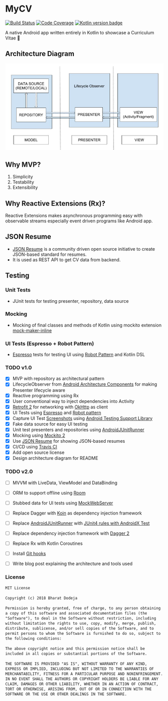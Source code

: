 # MyCV 
[![Build Status](https://img.shields.io/badge/build-passing-brightgreen.svg)](https://travis-ci.org/bharatdodeja/MyCV)
[![Code Coverage](https://img.shields.io/badge/codecov-100%25-brightgreen.svg)](https://codecov.io/gh/bharatdodeja/MyCV/)
[![Kotlin version badge](https://img.shields.io/badge/kotlin-v1.3.11-blue.svg)](http://kotlinlang.org/)

A native Android app written entirely in Kotlin to showcase a Curriculum Vitae :page_facing_up:

## Architecture Diagram
<img src="https://github.com/bharatdodeja/MyCV/blob/master/MyCV%20Architecture%20Diagram.jpg" alt="Architecture Diagram"/>

## Why MVP?
1. Simplicity
2. Testability
3. Extensibility

## Why Reactive Extensions (Rx)?
Reactive Extensions makes asynchronous programming easy with observable streams especially event driven programs like Android app.

## JSON Resume
- [JSON Resume](https://jsonresume.org) is a community driven open source initiative to create JSON-based standard for resumes.
- It is used as REST API to get CV data from backend.

## Testing

### Unit Tests
- JUnit tests for testing presenter, repository, data source

### Mocking
- Mocking of final classes and methods of Kotlin using mockito extension [mock-maker-inline](https://github.com/mockito/mockito/wiki/What%27s-new-in-Mockito-2#mock-the-unmockable-opt-in-mocking-of-final-classesmethods)

### UI Tests (Espresso + Robot Pattern) 
- [Espresso](https://developer.android.com/training/testing/espresso/) tests for testing UI using [Robot Pattern](https://gist.github.com/bharatdodeja/ac001b6a24028bde56943ee40cab7dbd) and Kotlin DSL

### TODO v1.0
- [X] MVP with repository as architectural pattern
- [X] LifecycleObserver from [Android Architecture Components](https://developer.android.com/topic/libraries/architecture/) for making Presenter lifecycle aware
- [X] Reactive programming using Rx
- [X] User conventional way to inject dependencies into Activity
- [X] [Retrofit 2](https://github.com/square/retrofit) for networking with [OkHttp](https://github.com/square/okhttp) as client
- [X] UI Tests using [Espresso](https://developer.android.com/training/testing/espresso/) and [Robot pattern](https://gist.github.com/bharatdodeja/ac001b6a24028bde56943ee40cab7dbd)
- [X] Capture UI Test [Screenshots](https://developer.android.com/reference/android/support/test/runner/screenshot/Screenshot) using [Android Testing Support Library](https://android.github.io/android-test/)
- [X] Fake data source for easy UI testing
- [X] Unit test presenters and repositories using [AndroidJUnitRunner](https://developer.android.com/training/testing/junit-runner)
- [X] Mocking using [Mockito 2](https://github.com/mockito/mockito)
- [X] Use [JSON Resume](https://jsonresume.org) for showing JSON-based resumes
- [X] CI/CD using [Travis CI](https://travis-ci.com/)
- [X] Add open source license
- [X] Design architecture diagram for README

### TODO v2.0
- [ ] MVVM with LiveData, ViewModel and DataBinding
- [ ] ORM to support offline using [Room](https://developer.android.com/topic/libraries/architecture/room)
- [ ] Stubbed data for UI tests using [MockWebServer](https://github.com/square/okhttp/tree/master/mockwebserver)
- [ ] Replace Dagger with [Koin](https://insert-koin.io/) as dependency injection framework
- [ ] Replace [AndroidJUnitRunner](https://developer.android.com/training/testing/junit-runner) with [JUnit4 rules 
with AndroidX Test](https://developer.android.com/training/testing/junit-rules)
- [ ] Replace dependency injection framework with [Dagger 2](https://google.github.io/dagger/)
- [ ] Replace Rx with Kotlin Coroutines
- [ ] Install [Git hooks](https://www.atlassian.com/git/tutorials/git-hooks)
- [ ] Write blog post explaining the architecture and tools used



### License

```
MIT License

Copyright (c) 2018 Bharat Dodeja

Permission is hereby granted, free of charge, to any person obtaining a copy of this software and associated documentation files (the "Software"), to deal in the Software without restriction, including without limitation the rights to use, copy, modify, merge, publish, distribute, sublicense, and/or sell copies of the Software, and to permit persons to whom the Software is furnished to do so, subject to the following conditions:

The above copyright notice and this permission notice shall be included in all copies or substantial portions of the Software.

THE SOFTWARE IS PROVIDED "AS IS", WITHOUT WARRANTY OF ANY KIND, EXPRESS OR IMPLIED, INCLUDING BUT NOT LIMITED TO THE WARRANTIES OF MERCHANTABILITY, FITNESS FOR A PARTICULAR PURPOSE AND NONINFRINGEMENT. IN NO EVENT SHALL THE AUTHORS OR COPYRIGHT HOLDERS BE LIABLE FOR ANY CLAIM, DAMAGES OR OTHER LIABILITY, WHETHER IN AN ACTION OF CONTRACT, TORT OR OTHERWISE, ARISING FROM, OUT OF OR IN CONNECTION WITH THE SOFTWARE OR THE USE OR OTHER DEALINGS IN THE SOFTWARE.
```
